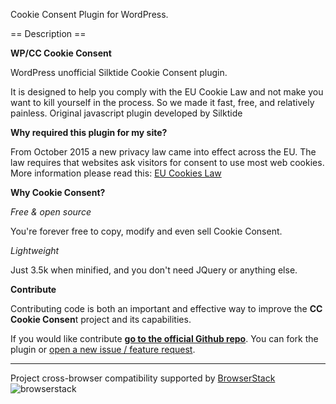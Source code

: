 Cookie Consent Plugin for WordPress.

== Description ==

**WP/CC Cookie Consent**

WordPress unofficial Silktide Cookie Consent plugin.

It is designed to help you comply with the EU Cookie Law and not make you want to kill yourself in the process. So we made it fast, free, and relatively painless.
Original javascript plugin developed by Silktide

**Why required this plugin for my site?**

From October 2015 a new privacy law came into effect across the EU. The law requires that websites ask visitors for consent to use most web cookies.
More information please read this: [EU Cookies Law](http://ec.europa.eu/ipg/basics/legal/cookies/index_en.htm)

**Why Cookie Consent?**

*Free & open source*

You're forever free to copy, modify and even sell Cookie Consent.

*Lightweight*

Just 3.5k when minified, and you don't need JQuery or anything else.

**Contribute**

Contributing code is both an important and effective way to improve the **CC Cookie Consen**t project and its capabilities.

If you would like contribute **[go to the official Github repo](https://github.com/progcode/WPCookieConsent)**. 
You can fork the plugin or [open a new issue / feature request](https://github.com/progcode/WPCookieConsent/issues).

---------------------------------------------------------------------------------------------------------------------

Project cross-browser compatibility supported by [BrowserStack](https://browserstack.com)       
![browserstack](https://assets-github.s3.amazonaws.com/repo/progcode/img/browserstack-logo-footer.png)
